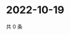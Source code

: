 # 2022-10-19

共 0 条

<!-- BEGIN WEIBO -->
<!-- 最后更新时间 Wed Oct 19 2022 06:20:11 GMT+0800 (China Standard Time) -->

<!-- END WEIBO -->
